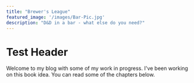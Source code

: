 ```yaml
---
title: "Brewer's League"
featured_image: '/images/Bar-Pic.jpg'
description: "D&D in a bar - what else do you need?"
---
```

# Test Header

Welcome to my blog with some of my work in progress. I've been working on this book idea. You can read some of the chapters below.